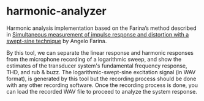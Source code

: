 # harmonic-analyzer
Harmonic analysis implementation based on the Farina’s method described in [Simultaneous measurement of impulse response and distortion with a swept-sine technique](https://www.researchgate.net/publication/2456363_Simultaneous_Measurement_of_Impulse_Response_and_Distortion_With_a_Swept-Sine_Technique) by Angelo Farina.

By this tool, we can separate the linear response and harmonic responses from the microphone recording of a logarithmic sweep, and show the estimates of the transducer system's fundamental frequency response, THD, and rub & buzz. The logarithmic-swept-sine excitation signal (in WAV format), is generated by this tool but the recording process should be done with any other recording software. Once the recording process is done, you can load the recorded WAV file to proceed to analyze the system response.
